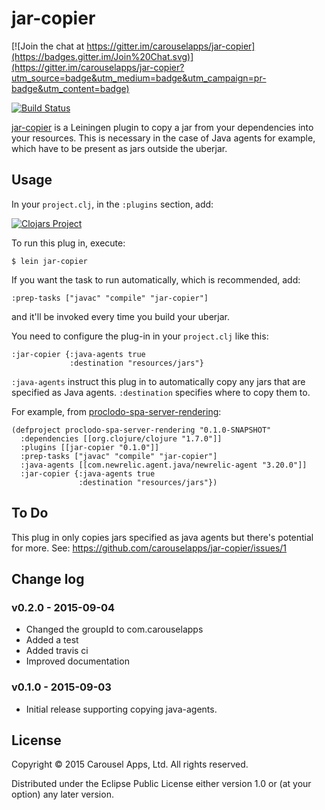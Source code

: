 # jar-copier

[![Join the chat at https://gitter.im/carouselapps/jar-copier](https://badges.gitter.im/Join%20Chat.svg)](https://gitter.im/carouselapps/jar-copier?utm_source=badge&utm_medium=badge&utm_campaign=pr-badge&utm_content=badge)

[![Build Status](https://travis-ci.org/carouselapps/jar-copier.svg?branch=master)](https://travis-ci.org/carouselapps/jar-copier)

[jar-copier](https://carouselapps.com/jar-copier/) is a Leiningen plugin to copy a jar from your dependencies into your
resources. This is necessary in the case of Java agents for example, which have to be present as jars outside the uberjar.

## Usage

In your `project.clj`, in the `:plugins` section, add:

[![Clojars Project](http://clojars.org/com.carouselapps/jar-copier/latest-version.svg)](http://clojars.org/com.carouselapps/jar-copier)

To run this plug in, execute:

    $ lein jar-copier

If you want the task to run automatically, which is recommended, add:

    :prep-tasks ["javac" "compile" "jar-copier"]

and it'll be invoked every time you build your uberjar.

You need to configure the plug-in in your `project.clj` like this:

    :jar-copier {:java-agents true
                 :destination "resources/jars"}

`:java-agents` instruct this plug in to automatically copy any jars that are specified as Java agents. `:destination`
specifies where to copy them to.

For example, from [proclodo-spa-server-rendering](https://github.com/ldnclj/proclodo-spa-server-rendering):

    (defproject proclodo-spa-server-rendering "0.1.0-SNAPSHOT"
      :dependencies [[org.clojure/clojure "1.7.0"]]
      :plugins [[jar-copier "0.1.0"]]
      :prep-tasks ["javac" "compile" "jar-copier"]
      :java-agents [[com.newrelic.agent.java/newrelic-agent "3.20.0"]]
      :jar-copier {:java-agents true
                   :destination "resources/jars"})

## To Do

This plug in only copies jars specified as java agents but there's potential for more. See:
https://github.com/carouselapps/jar-copier/issues/1

## Change log

### v0.2.0 - 2015-09-04
- Changed the groupId to com.carouselapps
- Added a test
- Added travis ci
- Improved documentation

### v0.1.0 - 2015-09-03
- Initial release supporting copying java-agents.

## License

Copyright © 2015 Carousel Apps, Ltd. All rights reserved.

Distributed under the Eclipse Public License either version 1.0 or (at your option) any later version.
